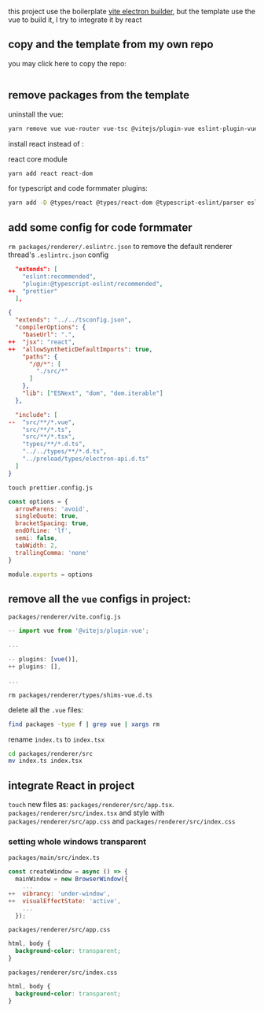 this project use the boilerplate [vite electron builder](https://github.com/cawa-93/vite-electron-builder), but the template use the vue to build it, I try to integrate it by react 

## copy and the template from my own repo

you may click here to copy the repo:

![]()

## remove packages from the template

uninstall the vue:

```bash
yarn remove vue vue-router vue-tsc @vitejs/plugin-vue eslint-plugin-vue
```


install react instead of :

react core module
```bash
yarn add react react-dom
```

for typescript and code formmater plugins: 
```bash
yarn add -D @types/react @types/react-dom @typescript-eslint/parser eslint-config-prettier @typescript-eslint/eslint-plugin @typescript-eslint/parser
```

## add some config for code formmater

`rm packages/renderer/.eslintrc.json` to remove the default renderer thread's `.eslintrc.json` config

```json
  "extends": [
    "eslint:recommended",
    "plugin:@typescript-eslint/recommended",
++  "prettier"
  ],
```

```json
{
  "extends": "../../tsconfig.json",
  "compilerOptions": {
    "baseUrl": ".",
++  "jsx": "react",
++  "allowSyntheticDefaultImports": true,
    "paths": {
      "/@/*": [
        "./src/*"
      ]
    },
    "lib": ["ESNext", "dom", "dom.iterable"]
  },

  "include": [
--  "src/**/*.vue",
    "src/**/*.ts",
    "src/**/*.tsx",
    "types/**/*.d.ts",
    "../../types/**/*.d.ts",
    "../preload/types/electron-api.d.ts"
  ]
}
```

`touch prettier.config.js`
```js
const options = {
  arrowParens: 'avoid',
  singleQuote: true,
  bracketSpacing: true,
  endOfLine: 'lf',
  semi: false,
  tabWidth: 2,
  trallingComma: 'none'
}

module.exports = options
```

## remove all the `vue` configs in project:

`packages/renderer/vite.config.js`
```js
-- import vue from '@vitejs/plugin-vue';

...

-- plugins: [vue()],
++ plugins: [],

...
```

`rm packages/renderer/types/shims-vue.d.ts`

delete all the `.vue` files:
```bash
find packages -type f | grep vue | xargs rm
```

rename `index.ts` to `index.tsx`
```bash
cd packages/renderer/src
mv index.ts index.tsx
```

## integrate React in project

`touch` new files as: `packages/renderer/src/app.tsx`. `packages/renderer/src/index.tsx` and style with `packages/renderer/src/app.css` and `packages/renderer/src/index.css`


### setting whole windows transparent

`packages/main/src/index.ts`

```js
const createWindow = async () => {
  mainWindow = new BrowserWindow({
    ...
++  vibrancy: 'under-window',
++  visualEffectState: 'active',
    ...
  });
```

`packages/renderer/src/app.css`
```css
html, body {
  background-color: transparent;
}
```

`packages/renderer/src/index.css`
```css
html, body {
  background-color: transparent;
}
```

## 

